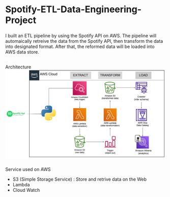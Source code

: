 # Spotify-ETL-Data-Engineering-Project

### 
I built an ETL pipeline by using the Spotify API on AWS. The pipeline will automaically retreive the data from the Spotify API, then transform the data into designated format. After that, the reformed data will be loaded into AWS data store.

##
Architecture 
![Architecture Diagram](https://github.com/BillyLeungggg/Spotify-ETL-Data-Engineering-Project/blob/main/Data%20pipeline%20architecture.png)

###
Service used on AWS

- S3 (Simple Storage Service) :
  Store and retrive data on the Web
- Lambda
- Cloud Watch
